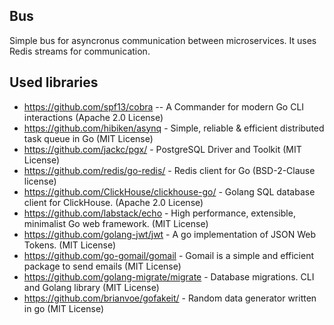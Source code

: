 ## Bus 
Simple bus for asyncronus communication between microservices. It uses Redis streams for communication.

## Used libraries
* https://github.com/spf13/cobra -- A Commander for modern Go CLI interactions (Apache 2.0 License)
* https://github.com/hibiken/asynq - Simple, reliable & efficient distributed task queue in Go (MIT License)
* https://github.com/jackc/pgx/ - PostgreSQL Driver and Toolkit  (MIT License)
* https://github.com/redis/go-redis/ - Redis client for Go (BSD-2-Clause license)
* https://github.com/ClickHouse/clickhouse-go/ - Golang SQL database client for ClickHouse. (Apache 2.0 License)
* https://github.com/labstack/echo - High performance, extensible, minimalist Go web framework. (MIT License)
* https://github.com/golang-jwt/jwt - A go implementation of JSON Web Tokens. (MIT License)
* https://github.com/go-gomail/gomail - Gomail is a simple and efficient package to send emails (MIT License)
* https://github.com/golang-migrate/migrate - Database migrations. CLI and Golang library (MIT License)
* https://github.com/brianvoe/gofakeit/ - Random data generator written in go (MIT License)